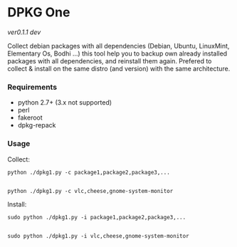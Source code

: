 # DPKG One

*ver0.1.1 dev*

Collect debian packages with all dependencies (Debian, Ubuntu, LinuxMint, Elementary Os, Bodhi ...)
this tool help you to backup own already installed packages with all dependencies, 
and reinstall them again.
Prefered to collect & install on the same distro (and version) with the same architecture.


### Requirements

- python 2.7+ (3.x not supported)
- perl
- fakeroot
- dpkg-repack



### Usage

Collect:

	python ./dpkg1.py -c package1,package2,package3,...
	

	python ./dpkg1.py -c vlc,cheese,gnome-system-monitor


Install:
	
	sudo python ./dpkg1.py -i package1,package2,package3,...


	sudo python ./dpkg1.py -i vlc,cheese,gnome-system-monitor

